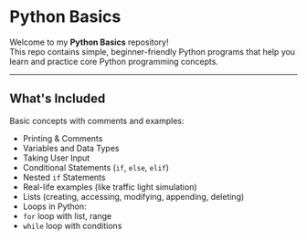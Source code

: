 

#  Python Basics

Welcome to my **Python Basics** repository!  
This repo contains simple, beginner-friendly Python programs that help you learn and practice core Python programming concepts.

---

##  What's Included

 Basic concepts with comments and examples:
-  Printing & Comments  
-  Variables and Data Types  
-  Taking User Input  
-  Conditional Statements (`if`, `else`, `elif`)
-  Nested `if` Statements
-  Real-life examples (like traffic light simulation)
-  Lists (creating, accessing, modifying, appending, deleting)
-  Loops in Python:
  - `for` loop with list, range
  - `while` loop with conditions
    